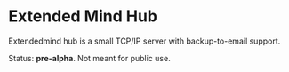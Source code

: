 # Extended Mind Hub

Extendedmind hub is a small TCP/IP server with backup-to-email support.

Status: **pre-alpha**. Not meant for public use.
